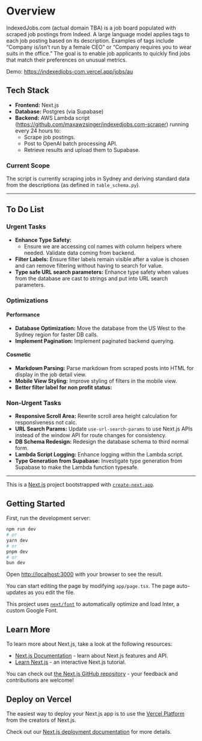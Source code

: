 # Overview

IndexedJobs.com (actual domain TBA) is a job board populated with scraped job postings from Indeed. A large language model applies tags to each job posting based on its description. Examples of tags include “Company is/isn’t run by a female CEO” or “Company requires you to wear suits in the office.” The goal is to enable job applicants to quickly find jobs that match their preferences on unusual metrics.

Demo: https://indexedjobs-com.vercel.app/jobs/au

## Tech Stack

- **Frontend:** Next.js
- **Database:** Postgres (via Supabase)
- **Backend:** AWS Lambda script (https://github.com/maxawzsinger/indexedjobs.com-scraper) running every 24 hours to:
  - Scrape job postings.
  - Post to OpenAI batch processing API.
  - Retrieve results and upload them to Supabase.

### Current Scope

The script is currently scraping jobs in Sydney and deriving standard data from the descriptions (as defined in `table_schema.py`).

---

## To Do List

### Urgent Tasks

- **Enhance Type Safety:**
  - Ensure we are accessing col names with column helpers where needed. Validate data coming from backend.
- **Filter Labels:** Ensure filter labels remain visible after a value is chosen and can remove filtering without having to search for value.
- **Type safe URL search parameters:** Enhance type safety when values from the database are cast to strings and put into URL search parameters.

### Optimizations

#### Performance

- **Database Optimization:** Move the database from the US West to the Sydney region for faster DB calls.
- **Implement Pagination:** Implement paginated backend querying.

#### Cosmetic

- **Markdown Parsing:** Parse markdown from scraped posts into HTML for display in the job detail view.
- **Mobile View Styling:** Improve styling of filters in the mobile view.
- **Better filter label for non profit status:**

### Non-Urgent Tasks

- **Responsive Scroll Area:** Rewrite scroll area height calculation for responsiveness not calc.
- **URL Search Params:** Update `use-url-search-params` to use Next.js APIs instead of the window API for route changes for consistency.
- **DB Schema Redesign:** Redesign the database schema to third normal form.
- **Lambda Script Logging:** Enhance logging within the Lambda script.
- **Type Generation from Supabase:** Investigate type generation from Supabase to make the Lambda function typesafe.

---

This is a [Next.js](https://nextjs.org/) project bootstrapped with [`create-next-app`](https://github.com/vercel/next.js/tree/canary/packages/create-next-app).

## Getting Started

First, run the development server:

```bash
npm run dev
# or
yarn dev
# or
pnpm dev
# or
bun dev
```

Open [http://localhost:3000](http://localhost:3000) with your browser to see the result.

You can start editing the page by modifying `app/page.tsx`. The page auto-updates as you edit the file.

This project uses [`next/font`](https://nextjs.org/docs/basic-features/font-optimization) to automatically optimize and load Inter, a custom Google Font.

## Learn More

To learn more about Next.js, take a look at the following resources:

- [Next.js Documentation](https://nextjs.org/docs) - learn about Next.js features and API.
- [Learn Next.js](https://nextjs.org/learn) - an interactive Next.js tutorial.

You can check out [the Next.js GitHub repository](https://github.com/vercel/next.js/) - your feedback and contributions are welcome!

## Deploy on Vercel

The easiest way to deploy your Next.js app is to use the [Vercel Platform](https://vercel.com/new?utm_medium=default-template&filter=next.js&utm_source=create-next-app&utm_campaign=create-next-app-readme) from the creators of Next.js.

Check out our [Next.js deployment documentation](https://nextjs.org/docs/deployment) for more details.
